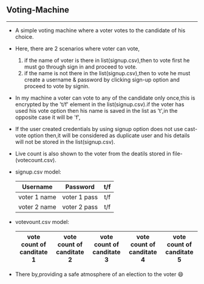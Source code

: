 ## Voting-Machine ##
***
* A simple voting machine where a voter votes to the candidate of his choice.
* Here, there are 2 scenarios where voter can vote,
   1. if the name of voter is there in list(signup.csv),then to vote first he must go through sign in and proceed to vote.
   2. if the name is not there in the list(signup.csv),then to vote he must create a username & password by clicking sign-up option and proceed to vote by signin.
* In my machine a voter can vote to any of the candidate only once,this is encrypted by the 't/f' element in the list(signup.csv).if the voter has used his vote option      then his name is saved in the list as 't',in the opposite case it will be 'f',
* If the user created credentials by using signup option does not use cast-vote option then,it will be considered as duplicate user and his details will not be stored in the list(signup.csv).
* Live count is also shown to the voter from the deatils stored in file-(votecount.csv).
* signup.csv model:

    | Username  | Password  | t/f |
    | :-----------: |:---------------:| :----:|
    | voter 1 name  | voter 1 pass  | t/f |
    | voter 2 name  | voter 2 pass  | t/f |

* votevount.csv model:

    | vote count of canditate 1  | vote count of canditate 2  | vote count of canditate 3 | vote count of canditate 4  | vote count of canditate 5 |
    | :-----------: |:---------------:| :------------:| :-----------: |:---------------:|

* There by,providing a safe atmosphere of an election to the voter 😄
